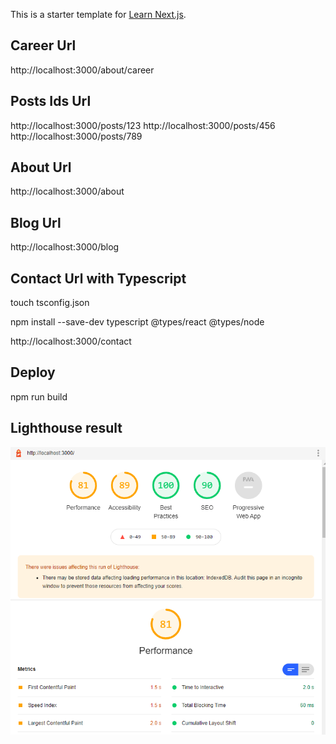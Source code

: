 This is a starter template for [Learn Next.js](https://nextjs.org/learn).

## Career Url

http://localhost:3000/about/career

## Posts Ids Url

http://localhost:3000/posts/123
http://localhost:3000/posts/456
http://localhost:3000/posts/789

## About Url

http://localhost:3000/about

## Blog Url

http://localhost:3000/blog

## Contact Url with Typescript

touch tsconfig.json

npm install --save-dev typescript @types/react @types/node

http://localhost:3000/contact

## Deploy

npm run build

## Lighthouse result

<p align="left">
  <img src="lighthouse.png">
</p>
